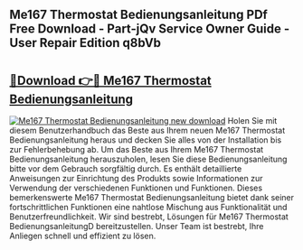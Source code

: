 ## Me167 Thermostat Bedienungsanleitung PDf Free Download - Part-jQv Service Owner Guide - User Repair Edition q8bVb

# <h2><a href="http://df1rkgr.blite.top/?on=Me167+Thermostat+Bedienungsanleitung">🔗Download 👉🔴 Me167 Thermostat Bedienungsanleitung</a></h2>

[![Me167 Thermostat Bedienungsanleitung new download](https://i.imgur.com/lujVjoI.png)](http://df1rkgr.blite.top/?on=Me167+Thermostat+Bedienungsanleitung)
Holen Sie mit diesem Benutzerhandbuch das Beste aus Ihrem neuen Me167 Thermostat Bedienungsanleitung heraus und decken Sie alles von der Installation bis zur Fehlerbehebung ab. Um das Beste aus Ihrem Me167 Thermostat Bedienungsanleitung herauszuholen, lesen Sie diese Bedienungsanleitung bitte vor dem Gebrauch sorgfältig durch. Es enthält detaillierte Anweisungen zur Einrichtung des Produkts sowie Informationen zur Verwendung der verschiedenen Funktionen und Funktionen. Dieses bemerkenswerte Me167 Thermostat Bedienungsanleitung bietet dank seiner fortschrittlichen Funktionen eine nahtlose Mischung aus Funktionalität und Benutzerfreundlichkeit. Wir sind bestrebt, Lösungen für Me167 Thermostat BedienungsanleitungD bereitzustellen. Unser Team ist bestrebt, Ihre Anliegen schnell und effizient zu lösen.
